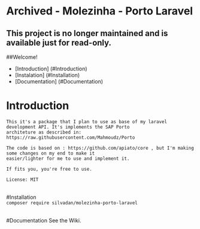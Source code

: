 # Archived - Molezinha - Porto Laravel

## This project is no longer maintained and is available just for read-only. 

##Welcome!

 * [Introduction] (#Introduction)
 * [Instalation] (#Installation)   
 * [Documentation] (#Documentation)  
    
<a id="Introduction"></a>
# Introduction

    This it's a package that I plan to use as base of my laravel development API. It's implements the SAP Porto 
    architeture as described in: https://raw.githubusercontent.com/Mahmoudz/Porto
    
    The code is based on : https://github.com/apiato/core , but I'm making some changes on my end to make it 
    easier/lighter for me to use and implement it.
    
    If fits you, you're free to use.
    
    License: MIT

<a id="Installation"></a>    
#Installation    
    ```
    composer require silvadan/molezinha-porto-laravel
    ```

<a id="Documentation"></a>   
#Documentation
   See the Wiki.    
